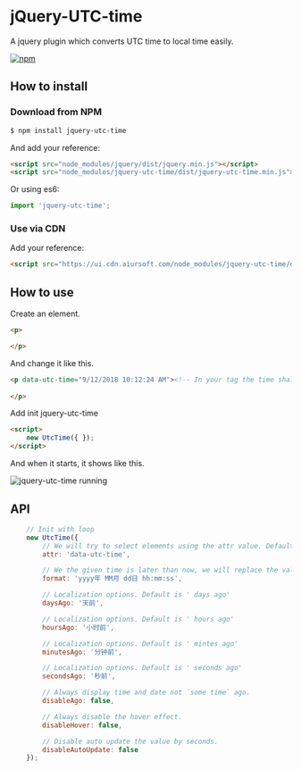 # jQuery-UTC-time

A jquery plugin which converts UTC time to local time easily.

[![npm](https://img.shields.io/npm/v/jquery-utc-time.svg?style=flat)](https://www.npmjs.com/package/jquery-utc-time)

## How to install

### Download from NPM

```bash
$ npm install jquery-utc-time
```

And add your reference:

```html
<script src="node_modules/jquery/dist/jquery.min.js"></script>
<script src="node_modules/jquery-utc-time/dist/jquery-utc-time.min.js"></script>
```

Or using es6:

```javascript
import 'jquery-utc-time';
```

### Use via CDN

Add your reference:

```html
<script src="https://ui.cdn.aiursoft.com/node_modules/jquery-utc-time/dist/jquery-utc-time.min.js"></script>
```

## How to use

Create an element.

```html
<p>

</p>
```

And change it like this.

```html
<p data-utc-time="9/12/2018 10:12:24 AM"><!-- In your tag the time shall be an UTC time -->
  
</p>
```

Add init jquery-utc-time

```html
<script>
    new UtcTime({ });
</script>
```

And when it starts, it shows like this.

![jquery-utc-time running](https://oss.aiursoft.com/MyPersonalFiles/Untitled.png)

## API

```javascript
    // Init with loop
    new UtcTime({
        // We will try to select elements using the attr value. Default value is 'data-utc-time'.
        attr: 'data-utc-time',

        // We the given time is later than now, we will replace the value to its local time using the format. If format is not specified, we will just convert it to local string.
        format: 'yyyy年 MM月 dd日 hh:mm:ss',

        // Localization options. Default is ' days ago'
        daysAgo: '天前',

        // Localization options. Default is ' hours ago'
        hoursAgo: '小时前',

        // Localization options. Default is ' mintes ago'
        minutesAgo: '分钟前',

        // Localization options. Default is ' seconds ago'
        secondsAgo: '秒前',

        // Always display time and date not `some time` ago.
        disableAgo: false,

        // Always disable the hover effect.
        disableHover: false,

        // Disable auto update the value by seconds.
        disableAutoUpdate: false
    });
```
